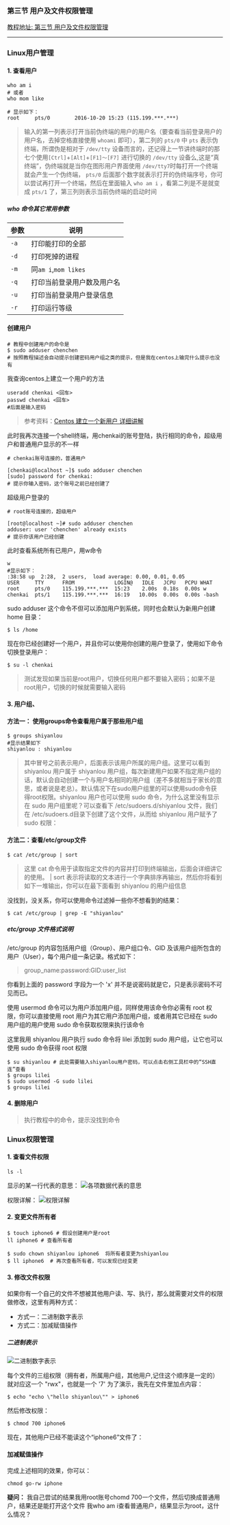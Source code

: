 ### 第三节 用户及文件权限管理
[教程地址: 第三节 用户及文件权限管理](https://www.shiyanlou.com/courses/1/labs/3/document)

---
### Linux用户管理

#### 1. 查看用户
```
who am i
# 或者
who mom like

# 显示如下：
root     pts/0        2016-10-20 15:23 (115.199.***.***)
```
>输入的第一列表示打开当前伪终端的用户的用户名（要查看当前登录用户的用户名，去掉空格直接使用 `whoami` 即可），第二列的 `pts/0` 中 `pts` 表示伪终端，所谓伪是相对于 `/dev/tty` 设备而言的，还记得上一节讲终端时的那七个使用`[Ctrl]`+`[Alt]`+`[F1]～[F7]` 进行切换的 `/dev/tty` 设备么,这是“真终端”，伪终端就是当你在图形用户界面使用 `/dev/tty7`时每打开一个终端就会产生一个伪终端， `pts/0` 后面那个数字就表示打开的伪终端序号，你可以尝试再打开一个终端，然后在里面输入 `who am i` ，看第二列是不是就变成 `pts/1` 了，第三列则表示当前伪终端的启动时间

##### who 命令其它常用参数
|参数|说明|
|-----|-----|
|`-a`|打印能打印的全部|
|`-d`|打印死掉的进程|
|`-m`|同`am i`,`mom likes`|
|`-q`|打印当前登录用户数及用户名|
|`-u`|打印当前登录用户登录信息|
|`-r`|打印运行等级|


#### 创建用户

```
# 教程中创建用户的命令是
$ sudo adduser chenchen
# 按照教程描述会自动提示创建密码用户组之类的提示，但是我在centos上输完什么提示也没有
```
我查询centos上建立一个用户的方法
```
useradd chenkai <回车>
passwd chenkai <回车>
#后面是输入密码
```
>参考资料：[Centos 建立一个新用户 详细讲解](http://www.centoscn.com/CentOS/help/2013/0725/597.html)

此时我再次连接一个shell终端，用chenkai的账号登陆，执行相同的命令，超级用户和普通用户显示的不一样
```
# chenkai账号连接的，普通用户

[chenkai@localhost ~]$ sudo adduser chenchen
[sudo] password for chenkai:
# 提示你输入密码，这个账号之前已经创建了
```
超级用户登录的
```
# root账号连接的，超级用户

[root@localhost ~]# sudo adduser chenchen
adduser: user 'chenchen' already exists
# 提示你该用户已经创建
```
此时查看系统所有已用户，用w命令
```
w
#显示如下：
:38:58 up  2:28,  2 users,  load average: 0.00, 0.01, 0.05
USER     TTY      FROM             LOGIN@   IDLE   JCPU   PCPU WHAT
root     pts/0    115.199.***.***  15:23    2.00s  0.18s  0.00s w
chenkai  pts/1    115.199.***.***  16:19   10.00s  0.00s  0.00s -bash
```

sudo adduser 这个命令不但可以添加用户到系统，同时也会默认为新用户创建 home 目录：
```
$ ls /home
```
现在你已经创建好一个用户，并且你可以使用你创建的用户登录了，使用如下命令切换登录用户：
```
$ su -l chenkai
```
>测试发现如果当前是root用户，切换任何用户都不要输入密码；如果不是root用户，切换的时候就需要输入密码


#### 3. 用户组、

#### 方法一： 使用groups命令查看用户属于那些用户组
```
$ groups shiyanlou
#显示结果如下
shiyanlou : shiyanlou
```
>其中冒号之前表示用户，后面表示该用户所属的用户组。这里可以看到 shiyanlou 用户属于 shiyanlou 用户组，每次新建用户如果不指定用户组的话，默认会自动创建一个与用户名相同的用户组（差不多就相当于家长的意思，或者说是老总）。默认情况下在sudo用户组里的可以使用sudo命令获得root权限。shiyanlou 用户也可以使用 sudo 命令，为什么这里没有显示在 sudo 用户组里呢？可以查看下 /etc/sudoers.d/shiyanlou 文件，我们在 /etc/sudoers.d目录下创建了这个文件，从而给 shiyanlou 用户赋予了 sudo 权限：

#### 方法二：查看/etc/group文件
```
$ cat /etc/group | sort

```
>这里 cat 命令用于读取指定文件的内容并打印到终端输出，后面会详细讲它的使用。 | sort 表示将读取的文本进行一个字典排序再输出，然后你将看到如下一堆输出，你可以在最下面看到 shiyanlou 的用户组信息

没找到，没关系，你可以使用命令过滤掉一些你不想看到的结果：
```
$ cat /etc/group | grep -E "shiyanlou"
```

##### etc/group 文件格式说明
/etc/group 的内容包括用户组（Group）、用户组口令、GID 及该用户组所包含的用户（User），每个用户组一条记录。格式如下：
>group_name:password:GID:user_list

你看到上面的 password 字段为一个 'x' 并不是说密码就是它，只是表示密码不可见而已。

使用 usermod 命令可以为用户添加用户组，同样使用该命令你必需有 root 权限，你可以直接使用 root 用户为其它用户添加用户组，或者用其它已经在 sudo 用户组的用户使用 sudo 命令获取权限来执行该命令

这里我用 shiyanlou 用户执行 sudo 命令将 lilei 添加到 sudo 用户组，让它也可以使用 sudo 命令获得 root 权限
```
$ su shiyanlou # 此处需要输入shiyanlou用户密码，可以点击右侧工具栏中的“SSH直连”查看
$ groups lilei
$ sudo usermod -G sudo lilei
$ groups lilei
```

#### 4. 删除用户
>执行教程中的命令，提示没找到命令



### Linux权限管理

#### 1. 查看文件权限
```
ls -l
```
显示的某一行代表的意思：
![各项数据代表的意思](http://imghub.oss-cn-hangzhou.aliyuncs.com/tc/shiyanlou_2.png)

权限详解：
![权限详解](http://imghub.oss-cn-hangzhou.aliyuncs.com/tc/shiyanlou_3.png)

#### 2. 变更文件所有者
```
$ touch iphone6 # 假设创建用户是root
ll iphone6 # 查看所有者

$ sudo chown shiyanlou iphone6  将所有者变更为shiyanlou
$ ll iphone6  # 再次查看所有者，可以发现已经变更
```

#### 3. 修改文件权限
如果你有一个自己的文件不想被其他用户读、写、执行，那么就需要对文件的权限做修改，这里有两种方式：
- 方式一：二进制数字表示
- 方式二：加减赋值操作

##### 二进制表示
![二进制数字表示](http://imghub.oss-cn-hangzhou.aliyuncs.com/tc/shiyanlou_4.png)

每个文件的三组权限（拥有者，所属用户组，其他用户,记住这个顺序是一定的）就对应这一个 "rwx"，也就是一个 '7' 
为了演示，我先在文件里加点内容：
```
$ echo "echo \"hello shiyanlou\"" > iphone6
```
然后修改权限：
```
$ chmod 700 iphone6
```
现在，其他用户已经不能读这个“iphone6”文件了：


#### 加减赋值操作

完成上述相同的效果，你可以：
```
chmod go-rw iphone
```

**疑问：**
我自己尝试的结果我用root账号chomd 700一个文件，然后切换成普通用户，结果还是能打开这个文件
我who am i查看普通用户，结果显示为root，这什么情况？
